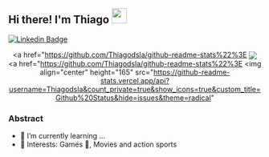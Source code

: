 ## Hi there! I'm Thiago <img src="https://raw.githubusercontent.com/iampavangandhi/iampavangandhi/master/gifs/Hi.gif" width="30px"></h2>  [![Linkedin Badge](https://img.shields.io/badge/-LinkedIn-0e76a8?style=flat-square&logo=Linkedin&logoColor=white)](https://linkedin.com/in/Thiagodsla)  <!-- <p align="center">   <a href="#">     <img align="center" width="280" src="signature.png" />   </a>   <a href="#">     <img align="center" width="510" src="banner.gif" />   </a> </p> --> <p align="center">   <a href="https://github.com/Thiagodsla/github-readme-stats%22%3E     <img       align="center"       src="https://github-readme-stats.vercel.app/api/top-langs/?username=Thiagodsla&layout=compact&theme=radical"     />   </a>   <a href="https://github.com/Thiagodsla/github-readme-stats%22%3E     <img       align="center"       height="165"       src="https://github-readme-stats.vercel.app/api?username=Thiagodsla&count_private=true&show_icons=true&custom_title=Github%20Status&hide=issues&theme=radical"
  
  ### Abstract
- 🌱 I’m currently learning ...
- 💙 Interests: Games 👾, Movies and action sports
